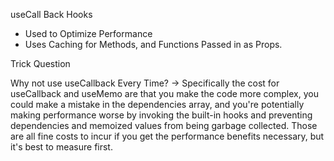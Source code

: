 useCall Back Hooks 

- Used to Optimize Performance 
- Uses Caching for Methods, and Functions Passed in as Props.


Trick Question 

Why not use useCallback Every Time?
-> Specifically the cost for useCallback and useMemo are that you make the code more complex, you could make a mistake in the dependencies array, and you're potentially making performance worse by invoking the built-in hooks and preventing dependencies and memoized values from being garbage collected. Those are all fine costs to incur if you get the performance benefits necessary, but it's best to measure first.